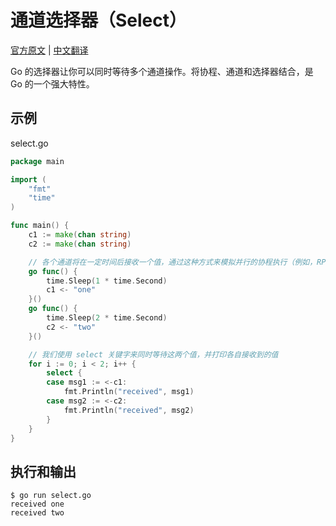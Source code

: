 # 通道选择器（Select）

[官方原文](https://gobyexample.com/select) | [中文翻译](https://gobyexample-cn.github.io/select)

Go 的选择器让你可以同时等待多个通道操作。将协程、通道和选择器结合，是 Go 的一个强大特性。

## 示例

select.go

```go
package main

import (
	"fmt"
	"time"
)

func main() {
	c1 := make(chan string)
	c2 := make(chan string)

	// 各个通道将在一定时间后接收一个值，通过这种方式来模拟并行的协程执行（例如，RPC 操作）时造成的阻塞（耗时）
	go func() {
		time.Sleep(1 * time.Second)
		c1 <- "one"
	}()
	go func() {
		time.Sleep(2 * time.Second)
		c2 <- "two"
	}()

	// 我们使用 select 关键字来同时等待这两个值，并打印各自接收到的值
	for i := 0; i < 2; i++ {
		select {
		case msg1 := <-c1:
			fmt.Println("received", msg1)
		case msg2 := <-c2:
			fmt.Println("received", msg2)
		}
	}
}
```

## 执行和输出

```
$ go run select.go
received one
received two
```
